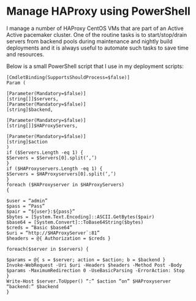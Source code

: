 
# Manage HAProxy using PowerShell

I manage a number of HAProxy CentOS VMs that are part of an Active Active pacemaker cluster. One of the routine tasks is to start/stop/drain servers from backend pools during maintenance and nightly build deployments and it is always useful to automate such tasks to save time and resources.

Below is a small PowerShell script that I use in my deployment scripts:
```
[CmdletBinding(SupportsShouldProcess=$false)]  
Param (

[Parameter(Mandatory=$false)]  
[string[]]$servers,  
[Parameter(Mandatory=$false)]  
[string]$backend,

[Parameter(Mandatory=$false)]  
[string[]]$HAProxyServers,

[Parameter(Mandatory=$false)]  
[string]$action  
)  
if ($Servers.Length -eq 1) {  
$Servers = $Servers[0].split(‘,’)  
}  
if ($HAProxyservers.Length -eq 1) {  
$Servers = $HAProxyservers[0].split(‘,’)  
}  
foreach ($HAProxyserver in $HAProxyServers)  
{

$user = “admin”  
$pass = “Pass”  
$pair = “${user}:${pass}”  
$bytes = [System.Text.Encoding]::ASCII.GetBytes($pair)  
$base64 = [System.Convert]::ToBase64String($bytes)  
$creds = “Basic $base64”  
$uri = “http://$HAProxyServer`:81”  
$headers = @{ Authorization = $creds }

foreach($server in $servers) {

$params = @{ s = $server; action = $action; b = $backend }  
Invoke-WebRequest -Uri $uri -Headers $headers -Method Post -Body $params -MaximumRedirection 0 -UseBasicParsing -ErrorAction: Stop  
}  
Write-Host $server.ToUpper() “:” $action “on” $HAProxyserver “backend:” $backend  
}
```
